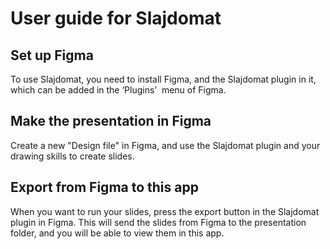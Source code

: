 # User guide for Slajdomat


## Set up Figma
To use Slajdomat, you need to install Figma, and the Slajdomat plugin in it, which can be added in the &lsquo;Plugins&rsquo;&nbsp; menu of Figma. 

## Make the presentation in Figma
Create a new "Design file" in Figma, and use the Slajdomat plugin and your drawing skills to create slides. 

## Export from Figma to this app
When you want to run your slides, press the export button in the Slajdomat plugin in Figma. This will send the slides from Figma to the presentation folder, and you will be able to view them in this app.